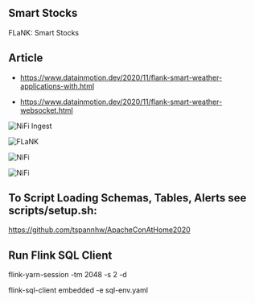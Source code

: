 ## Smart Stocks
FLaNK:   Smart Stocks


## Article

* https://www.datainmotion.dev/2020/11/flank-smart-weather-applications-with.html

* https://www.datainmotion.dev/2020/11/flank-smart-weather-websocket.html


![NiFi Ingest](https://1.bp.blogspot.com/-yWoOZkKZWCw/X5r3YQS3UAI/AAAAAAAAbzs/f16NAAkUbwQP-KIst28Tpj5J6KbOZcj6ACLcBGAsYHQ/w472-h640/weatheringest.png)

![FLaNK](https://1.bp.blogspot.com/-BSsZ5MX17Wc/X5r3UGCaFwI/AAAAAAAAbzE/3dzzd9SHkYALccsLt9Lj4lMktPjixEpsgCLcBGAsYHQ/w569-h477/drilldownmap.png)

![NiFi](https://1.bp.blogspot.com/-tS2gSJc_0hs/X5r3U2MutJI/AAAAAAAAbzQ/oJWscCbG9ps2GIyFwJBa6Q8JrZeqhfGWgCLcBGAsYHQ/w640-h258/kafkatokudu.png)

![NiFi](https://1.bp.blogspot.com/-5ffmuX1qAmU/X5r3VpGiHTI/AAAAAAAAbzY/TMW3-tlLufEMC6MUJBirqglwDPrqT54pACLcBGAsYHQ/w634-h640/validateAndProduce.png)


## To Script Loading Schemas, Tables, Alerts see scripts/setup.sh:

https://github.com/tspannhw/ApacheConAtHome2020

## Run Flink SQL Client

flink-yarn-session -tm 2048 -s 2 -d

flink-sql-client embedded -e sql-env.yaml
